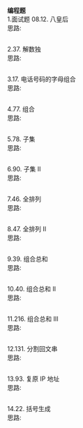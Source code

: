 **编程题**   
1.面试题 08.12. 八皇后     
思路: 
```c++


```

2.37. 解数独  
思路:
```c++


```

3.17. 电话号码的字母组合          
思路:
```c++


```

4.77. 组合     
思路:
```c++


```

5.78. 子集    
思路:
```c++


```

6.90. 子集 II  
思路:
```c++


```

7.46. 全排列     
思路:
```c++


```

8.47. 全排列 II  
思路:
```c++


```

9.39. 组合总和      
思路:
```c++


```

10.40. 组合总和 II    
思路:
```c++


```

11.216. 组合总和 III  
思路:
```c++


```

12.131. 分割回文串  
思路:
```c++


```

13.93. 复原 IP 地址  
思路:
```c++


```

14.22. 括号生成  
思路:
```c++


```
